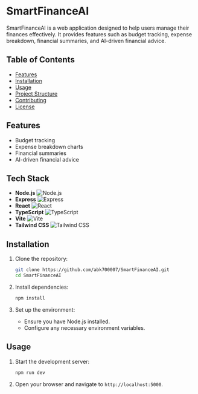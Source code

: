 # SmartFinanceAI

SmartFinanceAI is a web application designed to help users manage their finances effectively. It provides features such as budget tracking, expense breakdown, financial summaries, and AI-driven financial advice.

## Table of Contents

- [Features](#features)
- [Installation](#installation)
- [Usage](#usage)
- [Project Structure](#project-structure)
- [Contributing](#contributing)
- [License](#license)

## Features

- Budget tracking
- Expense breakdown charts
- Financial summaries
- AI-driven financial advice

  
## Tech Stack

- **Node.js** ![Node.js](https://img.shields.io/badge/Node.js-339933?style=for-the-badge&logo=nodedotjs&logoColor=white)
- **Express** ![Express](https://img.shields.io/badge/Express-000000?style=for-the-badge&logo=express&logoColor=white)
- **React** ![React](https://img.shields.io/badge/React-61DAFB?style=for-the-badge&logo=react&logoColor=white)
- **TypeScript** ![TypeScript](https://img.shields.io/badge/TypeScript-007ACC?style=for-the-badge&logo=typescript&logoColor=white)
- **Vite** ![Vite](https://img.shields.io/badge/Vite-646CFF?style=for-the-badge&logo=vite&logoColor=white)
- **Tailwind CSS** ![Tailwind CSS](https://img.shields.io/badge/Tailwind_CSS-38B2AC?style=for-the-badge&logo=tailwind-css&logoColor=white)

## Installation

1. Clone the repository:
    ```sh
    git clone https://github.com/abk700007/SmartFinanceAI.git
    cd SmartFinanceAI
    ```

2. Install dependencies:
    ```sh
    npm install
    ```

3. Set up the environment:
    - Ensure you have Node.js installed.
    - Configure any necessary environment variables.

## Usage

1. Start the development server:
    ```sh
    npm run dev
    ```

2. Open your browser and navigate to `http://localhost:5000`.
